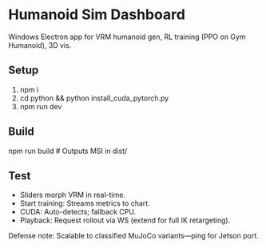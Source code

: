 # Humanoid Sim Dashboard
Windows Electron app for VRM humanoid gen, RL training (PPO on Gym Humanoid), 3D vis.

## Setup
1. npm i
2. cd python && python install_cuda_pytorch.py
3. npm run dev

## Build
npm run build  # Outputs MSI in dist/

## Test
- Sliders morph VRM in real-time.
- Start training: Streams metrics to chart.
- CUDA: Auto-detects; fallback CPU.
- Playback: Request rollout via WS (extend for full IK retargeting).

Defense note: Scalable to classified MuJoCo variants—ping for Jetson port.